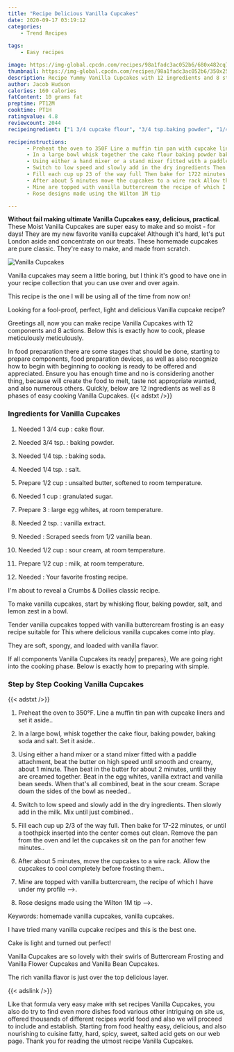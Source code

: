 ```yaml
---
title: "Recipe Delicious Vanilla Cupcakes"
date: 2020-09-17 03:19:12
categories:
    - Trend Recipes
    
tags:
    - Easy recipes

image: https://img-global.cpcdn.com/recipes/98a1fadc3ac052b6/680x482cq70/vanilla-cupcakes-recipe-main-photo.jpg
thumbnail: https://img-global.cpcdn.com/recipes/98a1fadc3ac052b6/350x250cq70/vanilla-cupcakes-recipe-main-photo.jpg
description: Recipe Yummy Vanilla Cupcakes with 12 ingredients and 8 stages of easy cooking.
author: Jacob Hudson
calories: 160 calories
fatContent: 10 grams fat
preptime: PT12M
cooktime: PT1H
ratingvalue: 4.8
reviewcount: 2044
recipeingredient: ["1 3/4 cupcake flour", "3/4 tsp.baking powder", "1/4 tsp.baking soda", "1/4 tsp.salt", "1/2 cupunsalted butter softened to room temperature", "1 cupgranulated sugar", "3large egg whites at room temperature", "2 tsp.vanilla extract", "Scraped seeds from 12 vanilla bean", "1/2 cupsour cream at room temperature", "1/2 cupmilk at room temperature", "Your favorite frosting recipe"]

recipeinstructions: 
      - Preheat the oven to 350F Line a muffin tin pan with cupcake liners and set it aside 
      - In a large bowl whisk together the cake flour baking powder baking soda and salt Set it aside 
      - Using either a hand mixer or a stand mixer fitted with a paddle attachment beat the butter on high speed until smooth and creamy about 1 minute Then beat in the butter for about 2 minutes until they are creamed together Beat in the egg whites vanilla extract and vanilla bean seeds When thats all combined beat in the sour cream Scrape down the sides of the bowl as needed 
      - Switch to low speed and slowly add in the dry ingredients Then slowly add in the milk Mix until just combined 
      - Fill each cup up 23 of the way full Then bake for 1722 minutes or until a toothpick inserted into the center comes out clean Remove the pan from the oven and let the cupcakes sit on the pan for another few minutes 
      - After about 5 minutes move the cupcakes to a wire rack Allow the cupcakes to cool completely before frosting them 
      - Mine are topped with vanilla buttercream the recipe of which I have under my profile  
      - Rose designs made using the Wilton 1M tip 

---
```




**Without fail making ultimate Vanilla Cupcakes easy, delicious, practical**. These Moist Vanilla Cupcakes are super easy to make and so moist - for days! They are my new favorite vanilla cupcake! Although it&#39;s hard, let&#39;s put London aside and concentrate on our treats. These homemade cupcakes are pure classic. They&#39;re easy to make, and made from scratch.


![Vanilla Cupcakes](https://img-global.cpcdn.com/recipes/98a1fadc3ac052b6/680x482cq70/vanilla-cupcakes-recipe-main-photo.jpg "Vanilla Cupcakes")



Vanilla cupcakes may seem a little boring, but I think it&#39;s good to have one in your recipe collection that you can use over and over again.

This recipe is the one I will be using all of the time from now on!

Looking for a fool-proof, perfect, light and delicious Vanilla cupcake recipe?


Greetings all, now you can make recipe Vanilla Cupcakes with 12 components and 8 actions. Below this is exactly how to cook, please meticulously meticulously.

In food preparation there are some stages that should be done, starting to prepare components, food preparation devices, as well as also recognize how to begin with beginning to cooking is ready to be offered and appreciated. Ensure you has enough time and no is considering another thing, because will create the food to melt, taste not appropriate wanted, and also numerous others. Quickly, below are 12 ingredients as well as 8 phases of easy cooking Vanilla Cupcakes.
{{< adstxt />}}

### Ingredients for Vanilla Cupcakes


1. Needed 1 3/4 cup : cake flour.

1. Needed 3/4 tsp. : baking powder.

1. Needed 1/4 tsp. : baking soda.

1. Needed 1/4 tsp. : salt.

1. Prepare 1/2 cup : unsalted butter, softened to room temperature.

1. Needed 1 cup : granulated sugar.

1. Prepare 3 : large egg whites, at room temperature.

1. Needed 2 tsp. : vanilla extract.

1. Needed  : Scraped seeds from 1/2 vanilla bean.

1. Needed 1/2 cup : sour cream, at room temperature.

1. Prepare 1/2 cup : milk, at room temperature.

1. Needed  : Your favorite frosting recipe.


I&#39;m about to reveal a Crumbs &amp; Doilies classic recipe.

To make vanilla cupcakes, start by whisking flour, baking powder, salt, and lemon zest in a bowl.

Tender vanilla cupcakes topped with vanilla buttercream frosting is an easy recipe suitable for This where delicious vanilla cupcakes come into play.

They are soft, spongy, and loaded with vanilla flavor.


If all components Vanilla Cupcakes its ready| prepares}, We are going right into the cooking phase. Below is exactly how to preparing with simple.

### Step by Step Cooking Vanilla Cupcakes

{{< adstxt />}}


1. Preheat the oven to 350°F. Line a muffin tin pan with cupcake liners and set it aside..



1. In a large bowl, whisk together the cake flour, baking powder, baking soda and salt. Set it aside..



1. Using either a hand mixer or a stand mixer fitted with a paddle attachment, beat the butter on high speed until smooth and creamy, about 1 minute. Then beat in the butter for about 2 minutes, until they are creamed together. Beat in the egg whites, vanilla extract and vanilla bean seeds. When that&#39;s all combined, beat in the sour cream. Scrape down the sides of the bowl as needed..



1. Switch to low speed and slowly add in the dry ingredients. Then slowly add in the milk. Mix until just combined..



1. Fill each cup up 2/3 of the way full. Then bake for 17-22 minutes, or until a toothpick inserted into the center comes out clean. Remove the pan from the oven and let the cupcakes sit on the pan for another few minutes..



1. After about 5 minutes, move the cupcakes to a wire rack. Allow the cupcakes to cool completely before frosting them..



1. Mine are topped with vanilla buttercream, the recipe of which I have under my profile --&gt;.



1. Rose designs made using the Wilton 1M tip --&gt;.




Keywords: homemade vanilla cupcakes, vanilla cupcakes.

I have tried many vanilla cupcake recipes and this is the best one.

Cake is light and turned out perfect!

Vanilla Cupcakes are so lovely with their swirls of Buttercream Frosting and Vanilla Flower Cupcakes and Vanilla Bean Cupcakes.

The rich vanilla flavor is just over the top delicious layer.


{{< adslink />}}

Like that formula very easy make with set recipes Vanilla Cupcakes, you also do try to find even more dishes food various other intriguing on site us, offered thousands of different recipes world food and also we will proceed to include and establish. Starting from food healthy easy, delicious, and also nourishing to cuisine fatty, hard, spicy, sweet, salted acid gets on our web page. Thank you for reading the utmost recipe Vanilla Cupcakes.
